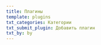 ```yaml
---
title: Плагины
template: plugins
txt_categories: Категории
txt_submit_plugin: Добавить плагин
txt_by: by
---
```


